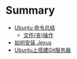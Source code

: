 # Summary

* [Ubuntu 命令总结](chapter1/README.md)
  * [文件(夹)操作](chapter1/section1.md)
* [如何安装 Jexus](HowToInstallJexus/README.md)
* [Ubuntu上搭建Git服务器](InstallGitOnUbuntu/README.md)
  
